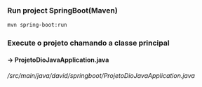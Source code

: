 ### Run project SpringBoot(Maven)

```sh
mvn spring-boot:run
```

### Execute o projeto chamando a classe principal 

#### -> ProjetoDioJavaApplication.java

###### /src/main/java/david/springboot/ProjetoDioJavaApplication.java